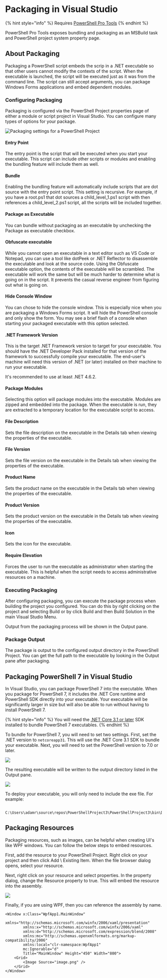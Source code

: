 # Packaging in Visual Studio

{% hint style="info" %}
Requires [PowerShell Pro Tools](https://ironmansoftware.com/poshtools)
{% endhint %}

PowerShell Pro Tools exposes bundling and packaging as an MSBuild task and PowerShell project system property page.

## About Packaging

Packaging a PowerShell script embeds the scrip in a .NET executable so that other users cannot modify the contexts of the script. When the executable is launched, the script will be executed just as it was from the command line. The script can still accept arguments, you can package Windows Forms applications and embed dependent modules.

### Configuring Packaging 

Packaging is configured via the PowerShell Project properties page of either a module or script project in Visual Studio. You can configure many types of options for your package. 

![Packaging settings for a PowerShell Project](../../.gitbook/assets/image%20%2825%29.png)

#### Entry Point 

The entry point is the script that will be executed when you start your executable. This script can include other scripts or modules and enabling the bundling feature will include them as well. 

#### Bundle

Enabling the bundling feature will automatically include scripts that are dot source with the entry point script. This setting is recursive. For example, if you have a root.ps1 that dot sources a child\_level\_1.ps1 script with then references a child\_level\_2.ps1 script, all the scripts will be included together. 

#### Package as Executable

You can bundle without packaging as an executable by unchecking the Package as executable checkbox. 

#### Obfuscate executable

While you cannot open an executable in a text editor such as VS Code or Notepad, you can use a tool like dotPeek or .NET Reflector to disassemble the executable and look at the source code. Using the Obfuscate executable option, the contents of the executable will be scrambled. The executable will work the same but will be much harder to determine what is going on in the script. It prevents the casual reverse engineer from figuring out what is going on. 

#### Hide Console Window 

You can chose to hide the console window. This is especially nice when you are packaging a Windows Forms script. It will hide the PowerShell console and only show the form. You may see a brief flash of a console when starting your packaged executable with this option selected. 

#### .NET Framework Version

This is the target .NET Framework version to target for your executable. You should have the .NET Developer Pack installed for that version of the framework to successfully compile your executable. The end-user's machine will need this version of .NET \(or later\) installed on their machine to run your executable. 

It's recommended to use at least .NET 4.6.2. 

#### Package Modules

Selecting this option will package modules into the executable. Modules are zipped and embedded into the package. When the executable is run, they are extracted to a temporary location for the executable script to access. 

#### File Description

Sets the file description on the executable in the Details tab when viewing the properties of the executable. 

#### File Version 

Sets the file version on the executable in the Details tab when viewing the properties of the executable. 

#### Product Name

Sets the product name on the executable in the Details tab when viewing the properties of the executable. 

#### Product Version

Sets the product version on the executable in the Details tab when viewing the properties of the executable. 

#### Icon

Sets the icon for the executable. 

#### Require Elevation

Forces the user to run the executable as administrator when starting the executable. This is helpful when the script needs to access administrative resources on a machine. 

### Executing Packaging

After configuring packaging, you can execute the package process when building the project you configured. You can do this by right clicking on the project and selecting Build or by click Build and then Build Solution in the main Visual Studio Menu. 

Output from the packaging process will be shown in the Output pane. 

### Package Output 

The package is output to the configured output directory in the PowerShell Project. You can get the full path to the executable by looking in the Output pane after packaging. 

## Packaging PowerShell 7 in Visual Studio 

In Visual Studio, you can package PowerShell 7 into the executable. When you package for PowerShell 7, it includes the .NET Core runtime and PowerShell SDK directly into your executable. Your executable will be significantly larger in size but will also be able to run without having to install PowerShell 7.

{% hint style="info" %}
You will need the [.NET Core 3.1 or later](https://dotnet.microsoft.com/download/dotnet-core/thank-you/sdk-3.1.404-windows-x64-installer) SDK installed to bundle PowerShell 7 executables. 
{% endhint %}

To bundle for PowerShell 7, you will need to set two settings. First, set the .NET version to `netcoreapp31`. This will use the .NET Core 3.1 SDK to bundle your executable. Next, you will need to set the PowerShell version to 7.0 or later. 

![](../../.gitbook/assets/image%20%2839%29.png)

The resulting executable will be written to the output directory listed in the Output pane. 

![](../../.gitbook/assets/image%20%2838%29.png)

To deploy your executable, you will only need to include the exe file. For example: 

```text
 C:\Users\adamr\source\repos\PowerShellProject3\PowerShellProject3\bin\Debug\Form.exe
```

## Packaging Resources 

Packaging resources, such as images, can be helpful when creating UI's like WPF windows. You can follow the below steps to embed resources.

First, add the resource to your PowerShell Project. Right click on your project and then click Add \ Existing Item. When the file browser dialog opens, select your resource. 

Next, right click on your resource and select properties. In the property dialog, change the Resource property to true. This will embed the resource into the assembly. 

![](../../.gitbook/assets/image%20%2871%29.png)

Finally, if you are using WPF, then you can reference the assembly by name. 

```text
<Window x:Class="WpfApp1.MainWindow"
        xmlns="http://schemas.microsoft.com/winfx/2006/xaml/presentation"
        xmlns:x="http://schemas.microsoft.com/winfx/2006/xaml"
        xmlns:d="http://schemas.microsoft.com/expression/blend/2008"
        xmlns:mc="http://schemas.openxmlformats.org/markup-compatibility/2006"
        xmlns:local="clr-namespace:WpfApp1"
        mc:Ignorable="d"
        Title="MainWindow" Height="450" Width="800">
    <Grid>
        <Image Source="image.png" />
    </Grid>
</Window>
```







